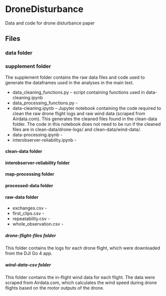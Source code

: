 # DroneDisturbance
Data and code for drone disturbance paper

## Files
### data folder
### supplement folder
The supplement folder contains the raw data files and code used to generate the dataframes used in the analyses in the main text.
- data_cleaning_functions.py – script containing functions used in data-cleaning.ipynb
- data_processing_functions.py -
- data-cleaning.ipynb – Jupyter notebook containing the code required to clean the raw drone flight logs and raw wind data (scraped from Airdata.com). This generates the cleaned files found in the clean-data folder. The code in this notebook does not need to be run if the cleaned files are in clean-data/drone-logs/ and clean-data/wind-data/.
- data-processing.ipynb -
- interobserver-reliability.ipynb -
#### clean-data folder
#### interobserver-reliability folder
#### map-processing folder
#### processed-data folder
#### raw-data folder
- exchanges.csv -
- first_clips.csv -
- repeatability.csv -
- whole_observation.csv -
##### drone-flight-files folder
This folder contains the logs for each drone flight, which were downloaded from the DJI Go 4 app.
##### wind-data-csv folder
This folder contains the in-flight wind data for each flight. The data were scraped from Airdata.com, which calculates the wind speed during drone flights based on the motor outputs of the drone.
